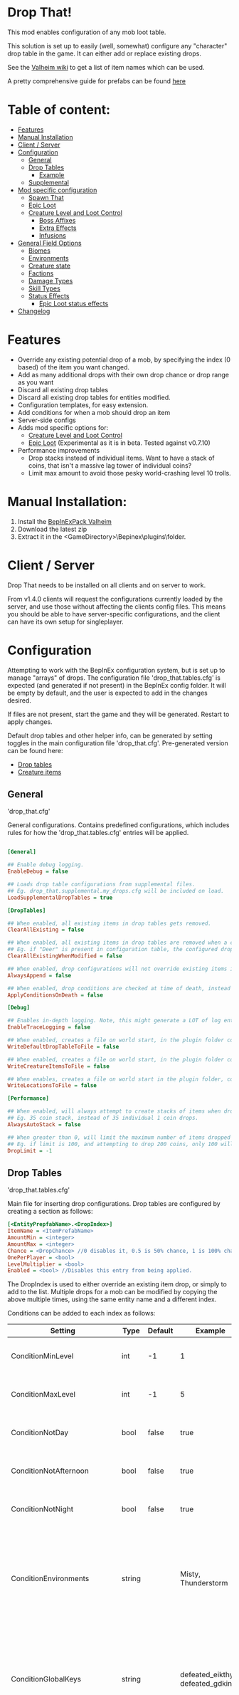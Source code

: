 # Drop That! 

This mod enables configuration of any mob loot table.

This solution is set up to easily (well, somewhat) configure any "character" drop table in the game. It can either add or replace existing drops.

See the [Valheim wiki](https://github.com/Valheim-Modding/Wiki/wiki/ObjectDB-Table) to get a list of item names which can be used.

A pretty comprehensive guide for prefabs can be found [here](https://gist.github.com/Sonata26/e2b85d53e125fb40081b18e2aee6d584)

# Table of content:
- [Features](#Features)
- [Manual Installation](#Manual-Installation)
- [Client / Server](#client--server)
- [Configuration](#Configuration)
	- [General](#General)
	- [Drop Tables](#Drop-Tables)
		- [Example](#Example) 
	- [Supplemental](#supplemental)
- [Mod specific configuration](#mod-specific-configuration)
	- [Spawn That](#spawn-that)
	- [Epic Loot](#epic-loot)
	- [Creature Level and Loot Control](#creature-level-and-loot-control)
		- [Boss Affixes](#boss-affixes)
		- [Extra Effects](#extra-effects)
		- [Infusions](#infusions)
- [General Field Options](#general-field-options)
	- [Biomes](#biomes)
	- [Environments](#environments)
	- [Creature state](#creature-state)
	- [Factions](#factions)
	- [Damage Types](#damage-types)
	- [Skill Types](#skill-types)
	- [Status Effects](#status-effects)
		- [Epic Loot status effects](#epic-loot-status-effects)
- [Changelog](#changelog)

# Features

- Override any existing potential drop of a mob, by specifying the index (0 based) of the item you want changed.
- Add as many additional drops with their own drop chance or drop range as you want
- Discard all existing drop tables
- Discard all existing drop tables for entities modified.
- Configuration templates, for easy extension.
- Add conditions for when a mob should drop an item
- Server-side configs
- Adds mod specific options for: 
	- [Creature Level and Loot Control](https://valheim.thunderstore.io/package/Smoothbrain/CreatureLevelAndLootControl/)
	- [Epic Loot](https://valheim.thunderstore.io/package/RandyKnapp/EpicLoot/) (Experimental as it is in beta. Tested against v0.7.10)
- Performance improvements
	- Drop stacks instead of individual items. Want to have a stack of coins, that isn't a massive lag tower of individual coins?
	- Limit max amount to avoid those pesky world-crashing level 10 trolls.

# Manual Installation:

1. Install the [BepInExPack Valheim](https://valheim.thunderstore.io/package/denikson/BepInExPack_Valheim/)
2. Download the latest zip
3. Extract it in the \<GameDirectory\>\Bepinex\plugins\folder.

# Client / Server

Drop That needs to be installed on all clients and on server to work.

From v1.4.0 clients will request the configurations currently loaded by the server, and use those without affecting the clients config files.
This means you should be able to have server-specific configurations, and the client can have its own setup for singleplayer.

# Configuration

Attempting to work with the BepInEx configuration system, but is set up to manage "arrays" of drops.
The configuration file 'drop_that.tables.cfg' is expected (and generated if not present) in the BepInEx config folder. It will be empty by default, and the user is expected to add in the changes desired.

If files are not present, start the game and they will be generated.
Restart to apply changes.

Default drop tables and other helper info, can be generated by setting toggles in the main configuration file 'drop_that.cfg'.
Pre-generated version can be found here: 
- [Drop tables](https://gist.github.com/ASharpPen/2ce7916a79ed7633c95d991a3c6b4b44)
- [Creature items](https://gist.github.com/ASharpPen/71f6e12bc997ccf5c87d1c27c3a09138) 

## General

'drop_that.cfg'

General configurations. Contains predefined configurations, which includes rules for how the 'drop_that.tables.cfg' entries will be applied.

``` INI

[General]

## Enable debug logging.
EnableDebug = false

## Loads drop table configurations from supplemental files.
## Eg. drop_that.supplemental.my_drops.cfg will be included on load.
LoadSupplementalDropTables = true

[DropTables]

## When enabled, all existing items in drop tables gets removed.
ClearAllExisting = false

## When enabled, all existing items in drop tables are removed when a configuration for that entity exist. 
## Eg. if "Deer" is present in configuration table, the configured drops will be the only drops for "Deer".
ClearAllExistingWhenModified = false

## When enabled, drop configurations will not override existing items if their indexes match.
AlwaysAppend = false

## When enabled, drop conditions are checked at time of death, instead of at time of spawn.
ApplyConditionsOnDeath = false

[Debug]

## Enables in-depth logging. Note, this might generate a LOT of log entries.
EnableTraceLogging = false

## When enabled, creates a file on world start, in the plugin folder containing the default mob drop tables.
WriteDefaultDropTableToFile = false

## When enabled, creates a file on world start, in the plugin folder containing items of mobs that have drop tables.
WriteCreatureItemsToFile = false

## When enables, creates a file on world start in the plugin folder, containing the name of each location in the game.
WriteLocationsToFile = false

[Performance]

## When enabled, will always attempt to create stacks of items when dropping, instead of creating items one by one.
## Eg. 35 coin stack, instead of 35 individual 1 coin drops.
AlwaysAutoStack = false

## When greater than 0, will limit the maximum number of items dropped at a time. This is intended for guarding against multipliers.
## Eg. if limit is 100, and attempting to drop 200 coins, only 100 will be dropped.
DropLimit = -1

```

## Drop Tables 

'drop_that.tables.cfg'

Main file for inserting drop configurations.
Drop tables are configured by creating a section as follows:

``` INI
[<EntityPrepfabName>.<DropIndex>]
ItemName = <ItemPrefabName>
AmountMin = <integer>
AmountMax = <integer>
Chance = <DropChance> //0 disables it, 0.5 is 50% chance, 1 is 100% chance.
OnePerPlayer = <bool>
LevelMultiplier = <bool>
Enabled = <bool> //Disables this entry from being applied.
```
The DropIndex is used to either override an existing item drop, or simply to add to the list.
Multiple drops for a mob can be modified by copying the above multiple times, using the same entity name and a different index.

Conditions can be added to each index as follows:

| Setting | Type | Default | Example | Description |
| --- | --- | --- | --- | --- |
| ConditionMinLevel | int | -1 | 1 | Minimum level of mob for which item drops |
| ConditionMaxLevel | int | -1 | 5 | Maximum level of mob for which item drops |
| ConditionNotDay | bool | false | true | If true, will not drop during daytime |
| ConditionNotAfternoon | bool | false | true | If true, will not drop during afternoon |
| ConditionNotNight | bool | false | true | If true, will not drop during afternoon |
| ConditionEnvironments | string | | Misty, Thunderstorm | Array of environment names that allow the item to drop while they are active. Leave empty to always allow |
| ConditionGlobalKeys | string | | defeated_eikthyr, defeated_gdking | Array of global keys names that allow the item to drop while they are active. Leave empty to always allow |
| ConditionBiomes | string | | Meadows, Swamp | Array of biome names that allow the item to drop while they are active. Leave empty to always allow |
| ConditionCreatureStates | string | | Tamed, Event | Array of creature states for which the item drop. If empty, allows all |
| ConditionNotCreatureStates | string | | Tamed, Event | Array of creature states for which the item will not drop. If empty, allows all |
| ConditionHasItem | string | | skeleton_bow |  Array of items (prefab names) that will enable this drop. If empty, allows all |
| ConditionFaction | string | | Undead, Boss | Array of factions that will enable this drop. If empty, allows all |
| ConditionNotFaction | string | | Undead, Boss | Array of factions that will disable this drop. If empty, this condition is ignored |
| ConditionLocation | string | | Runestone_Boars, FireHole | Array of location names. When mob spawned in one of the listed locations, this drop is enabled |
| ConditionKilledByDamageType | string | | Blunt, Fire | Array of damage types that will enable this drop, if they were part of the final killing blow. If empty, allows all |
| ConditionKilledWithStatus | string | | Burning, Smoked | Array of statuses that mob had any of while dying, to enable this drop. If empty, allows all |
| ConditionKilledWithStatuses | string | | Burning, Smoked | Array of statuses that mob must have had all of while dying, to enable this drop. If empty, allows all |
| ConditionKilledBySkillType | string | | Swords, Unarmed | Array of skill types that will enable this drop, if they were listed as the skill causing the damage of the final killing blow. If empty, allows all |
| SetQualityLevel | int | -1 | 10 | Sets the quality level of the item. If 0 or less, this setting is ignored |
| SetAmountLimit | int | -1 | 200 | Sets an absolute limit to the number of drops. This will stop multipliers from generating more than the amount set in this condition. Ignored if 0 or less |
| SetAutoStack | bool | false | true | If true, will attempt to stack items before dropping them. This means the item generation will only be run once per stack |

### Example

``` INI
[Draugr.0]
ItemName = Entrails
AmountMin = 1
AmountMax = 1
Chance = 1
OnePerPlayer = false
LevelMultiplier = true
Enabled = true

[Draugr.1]
ItemName = IronScrap
AmountMin = 1
AmountMax = 1
Chance = 1
OnePerPlayer = false
LevelMultiplier = true
Enabled = true

[Deer.5]
ItemName = Coins
AmountMin = 1
AmountMax = 100
Chance = 0.5
OnePerPlayer = false
LevelMultiplier = false
Enabled = true
ConditionMinLevel=1
ConditionMaxLevel=2
ConditionNotDay=false
ConditionNotNight=false
ConditionNotAfternoon=false
ConditionEnvironments=Misty
ConditionGlobalKeys=defeated_bonemass
ConditionBiomes=Blackforest,Meadows
```

## Supplemental

By default, Drop That will load additional configurations from configs with names prefixed with "drop_that.supplemental.".

This allows for adding your own custom templates to Drop That. Eg. "drop_that.supplemental.my_custom_configuration.cfg"

The supplemental configuration expects the same structure as "drop_that.tables.cfg".

# Mod specific configuration

Mod-specific configs can be added to each configuration entry as `[<EntityPrepfabName>.<DropIndex>.<ModName>]`
These are implemented soft-dependant, meaning if the mod is not present, the configuration will do nothing.

## Spawn That

Integrates features based on [Spawn That](https://valheim.thunderstore.io/package/ASharpPen/Spawn_That/).

| Setting | Type | Default | Example | Description |
| --- | --- | --- | --- | --- |
| ConditionTemplateId | string | | MyTemplateId, 1234 | Array of Spawn That TemplateId values to enable to drop for |

Example of Eikthyr dropping ore only when spawned by an existing spawn that template with an assigned template id.

``` INI
[Eikthyr.10]
ItemName = CopperOre

[Eikthyr.10.SpawnThat]
ConditionTemplateId=SomeTemplateIdForEikthyr
```

Example files for setting up a loot goblin can be found in the github example [here](https://github.com/ASharpPen/Valheim.DropThat/tree/master/Examples/Loot%20Goblin).

## Epic Loot

Integrates to magic item roll system from [Epic Loot](https://valheim.thunderstore.io/package/RandyKnapp/EpicLoot/). Allows for making items magic. See the mod page for more in-depth description of the magic system.

The items are first given a rarity level, based on the configured options.
The roll is done as a weighted distribution, meaning if you gave Magic 100 and Legendary 100, it would be 50% chance to become one of them. If you added Rare as 100, it would be 33% for any of them.

| Setting | Type | Default | Example | Description |
| --- | --- | --- | --- | --- |
| RarityWeightNone | float | 0 | 250 | Weight to use for rolling as a non-magic item |
| RarityWeightMagic | float | 0 | 100 | Weight to use for rolling as rarity 'Magic' |
| RarityWeightRare | float | 0 | 75 |  Weight to use for rolling as rarity 'Rare' |
| RarityWeightEpic | float | 0 | 50 | Weight to use for rolling as rarity 'Epic' |
| RarityWeightLegendary | float | 0 | 10 |  Weight to use for rolling as rarity 'Legendary' |
| RarityWeightUnique | float | 0 | 1 | Weight to use for rolling unique items from the UniqueIDs array. If item rolls as unique, a single id will be selected randomly from the UniqueIDs |
| UniqueIDs | string | | HeimdallLegs, RagnarLegs | Id's for unique legendaries from Epic Loot. Will drop as a non-magic item if the legendary does not meet its requirements |

Example of bonemass set to always drop a pair of epic pants.

``` INI
[Bonemass.10]
ItemName = ArmorBronzeLegs

[Bonemass.10.EpicLoot]
RarityWeightEpic = 1
```

## Creature Level and Loot Control

Additional conditions for [Creature Level and Loot Control](https://valheim.thunderstore.io/package/Smoothbrain/CreatureLevelAndLootControl/).
See the mod nexus page for more in-depth documentation for the options.

| Setting | Type | Default | Example | Description |
| --- | --- | --- | --- | --- |
| ConditionBossAffix | string | | Reflective, Shielded | Array of boss affixes, for which item will drop |
| ConditionNotBossAffix | string | | Reflective, Shielded | Array of boss affixes, for which item will not drop. |
| ConditionInfusion | string | | Fire, Frost | Array of creature infusions, for which item will drop |
| ConditionNotInfusion | string | | Fire, Frost | of creature infusions, for which item will not drop |
| ConditionExtraEffect | string | | Quick, Curious | Array of creature extra effects, for which item will drop |
| ConditionNotExtraEffect | string | | Quick, Curious | Array of creature extra effects, for which item will not drop |

Example for boar which will drop iron scraps only when it has an Infusion.

``` INI
[Boar.0]
ItemName = IronScrap
Enabled = true
AmountMin = 1
AmountMax = 1
Chance = 1

[Boar.0.CreatureLevelAndLootControl]
ConditionNotInfusion = None
```

### Boss Affixes 

- None
- Reflective
- Shielded
- Mending
- Summoner
- Elementalist
- Enraged
- Twin

### Extra Effects 

- None
- Aggressive
- Quick
- Regenerating
- Curious
- Splitting
- Armored

### Infusions 

- None
- Lightning
- Fire
- Frost
- Poison
- Chaos
- Spirit

# General Field Options

## Biomes 

- Meadows
- Swamp
- Mountain
- Blackforest
- Plains
- AshLands
- DeepNorth
- Ocean
- Mistlands

## Environments 

- Clear
- Twilight_Clear
- Misty
- Darklands_dark
- Heath clear
- DeepForest Mist
- GDKing
- Rain
- LightRain
- ThunderStorm
- Eikthyr
- GoblinKing
- nofogts
- SwampRain
- Bonemass
- Snow
- Twilight_Snow
- Twilight_SnowStorm
- SnowStorm
- Moder
- Ashrain
- Crypt
- SunkenCrypt

## Creature state 

- Default
- Tamed
- Event

## Factions 

- Players
- AnimalsVeg
- ForestMonsters
- Undead
- Demon
- MountainMonsters
- SeaMonsters
- PlainsMonsters
- Boss

## Damage Types

-	Blunt
-	Slash
-	Pierce
-	Chop
-	Pickaxe
-	Fire
-	Frost
-	Lightning
-	Poison
-	Spirit
-	Physical (Blunt, Slash, Pierce, Chop and Pickaxe)
-	Elemental (Fire, Frost, Lightning)

## Skill Types

- Swords
- Knives
- Clubs
- Polearms
- Spears
- Blocking
- Axes
- Bows
- FireMagic
- FrostMagic
- Unarmed
- Pickaxes
- WoodCutting
- Jump
- Sneak
- Run
- Swim
	
## Status Effects 

Valheim status effect options are not easily identified. But this is a list of at least some of the possibilities.

- Burning
- Spirit
- Poison
- Frost
- Lightning
- Smoked
- Wet
- Rested
- Shelter
- CampFire
- Resting
- Cold
- Freezing
- Encumbered
- SoftDeath

### Epic Loot status effects: 

- Paralyze

# Changelog 
- v1.10.1: 
	- Fixed unintended references to Spawn That, causing errors when not installed.
- v1.10.0: 
	- Optimized config sync.
	- Added settings for dropping items in stacks. Both global and/or per item.
	- Added settings for limiting max amount of a drop. Both global and/or per item.
	- Added conditions for killed while having specified statuses (eg. burning, smoked).
	- Added condition for killed by skill type (eg. swords, unarmed).
	- Added condition for killed by damage type (eg. blunt, fire).
	- Added condition for spawn location, and general setting for outputting all location names in a file.
	- Added setting "SetQualityLevel".
	- Added additional options for Epic Loot to roll specific unique legendaries.
- v1.9.0: 
	- Added conditions for creature faction.
	- Added support for Spawn That condition "ConditionTemplateId", allowing for drops only for a specific template.
	- Added sub-folder search for supplemental configs. It should now be possible to place Drop That supplemental files in any folder in the bepinex config folder.
- v1.8.2: 
	- Updated support for Epic Loot to v0.7.10. Added world luck factor to loot drops. Magic Items should no longer cause endless drops and error spam.
- v1.8.1: 
	- Fixed endless drop and error spam when Epic Loot was NOT installed.
- v1.8.0: 
	- Added support for Epic Loot.
- v1.7.0: 
	- Added conditions for mod Creature Level and Loot Control.
	- Improved config merging. Supplemental files interacting with same creature will now merge in item configs from each.
	- Rewrote internal configuration management to support soft-dependant, mod-specific configurations.
- v1.6.2: 
	- Fixed option AlwaysAppend being ignored.
	- Fixed drops with no configuration being discarded
- v1.6.1: 
	- Fixed empty ConditionHasItem not being considered "all allowed".
- v1.6.0: 
	- Added output file for creature items.
	- Added conditions for creature items (eg. skeleton_bow)
	- Added conditions for creature states (eg. tamed, event)
- v1.5.0: 
	- Adding option in drop_that.cfg to generate a file containing all default drop table items. Long missing feature, I know.
- v1.4.0: 
	- Server-to-client config synchronization added.
	- Removed option "LoadDropTableConfigsOnWorldStart". This will be done by default now (including the general config).
- v1.3.3: 
	- Fixed quality being set to 3 by mistake. Leftover from discarded feature, ups!
	- Fixed readme example.
- v1.3.0: 
	- Fixed lie about drop table configurations reloading on world start. It should work properly now!
	- Added support for setting drop conditions on each item
	- Added support for selecting whether to apply conditions at time of spawn or death.
- v1.2.0: 
	- Port and rewrite of configuration system from [Custom Raids](https://valheim.thunderstore.io/package/ASharpPen/Custom_Raids/)
	- Now supports loading of templates
	- Additional general configuration options
	- Now supports reloading of drop table configurations when reloading world. This means you can avoid having to completely restart the game if you only change the loot configs.

